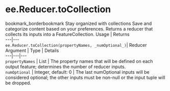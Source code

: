  
#  ee.Reducer.toCollection
bookmark_borderbookmark Stay organized with collections  Save and categorize content based on your preferences.
Returns a reducer that collects its inputs into a FeatureCollection.
Usage | Returns  
---|---  
`ee.Reducer.toCollection(propertyNames, _numOptional_)`|  Reducer  
Argument | Type | Details  
---|---|---  
`propertyNames` | List | The property names that will be defined on each output feature; determines the number of reducer inputs.  
`numOptional` | Integer, default: 0 | The last numOptional inputs will be considered optional; the other inputs must be non-null or the input tuple will be dropped.  
